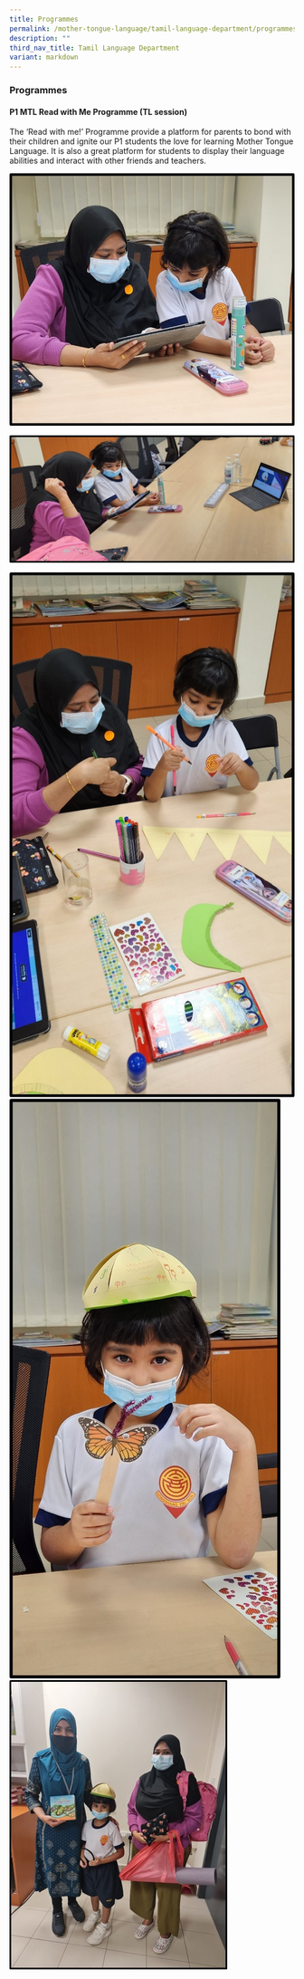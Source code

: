 ```yaml
---
title: Programmes
permalink: /mother-tongue-language/tamil-language-department/programmes/
description: ""
third_nav_title: Tamil Language Department
variant: markdown
---
```

### **Programmes**
#### **P1 MTL Read with Me Programme (TL session)**

The ‘Read with me!’ Programme provide a platform for parents to bond with their children and ignite our P1 students the love for learning Mother Tongue Language. It is also a great platform for students to display their language abilities and interact with other friends and teachers.

![](/images/tamil1.jpg) <br>

![](/images/tamil2.jpg) <br>

![](/images/tamil3.jpg) <br>
![](/images/tamil4.jpg) <br>
![](/images/tamil5.jpg)